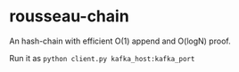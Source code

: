 # rousseau-chain
An hash-chain with efficient O(1) append and O(logN) proof.

Run it as `python client.py kafka_host:kafka_port`